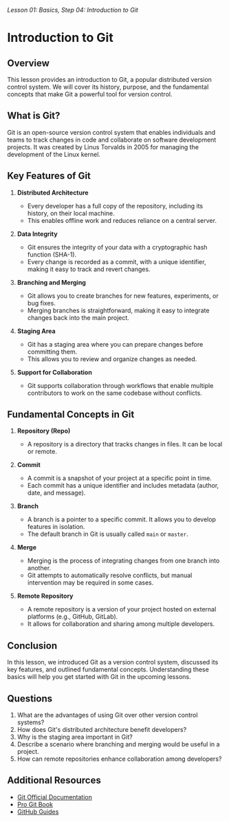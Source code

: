 *Lesson 01: Basics, Step 04: Introduction to Git*
# Introduction to Git

## Overview
This lesson provides an introduction to Git, a popular distributed version control system. We will cover its history, purpose, and the fundamental concepts that make Git a powerful tool for version control.

## What is Git?
Git is an open-source version control system that enables individuals and teams to track changes in code and collaborate on software development projects. It was created by Linus Torvalds in 2005 for managing the development of the Linux kernel.

## Key Features of Git

1. **Distributed Architecture**
   - Every developer has a full copy of the repository, including its history, on their local machine.
   - This enables offline work and reduces reliance on a central server.

2. **Data Integrity**
   - Git ensures the integrity of your data with a cryptographic hash function (SHA-1).
   - Every change is recorded as a commit, with a unique identifier, making it easy to track and revert changes.

3. **Branching and Merging**
   - Git allows you to create branches for new features, experiments, or bug fixes.
   - Merging branches is straightforward, making it easy to integrate changes back into the main project.

4. **Staging Area**
   - Git has a staging area where you can prepare changes before committing them.
   - This allows you to review and organize changes as needed.

5. **Support for Collaboration**
   - Git supports collaboration through workflows that enable multiple contributors to work on the same codebase without conflicts.

## Fundamental Concepts in Git

1. **Repository (Repo)**
   - A repository is a directory that tracks changes in files. It can be local or remote.

2. **Commit**
   - A commit is a snapshot of your project at a specific point in time.
   - Each commit has a unique identifier and includes metadata (author, date, and message).

3. **Branch**
   - A branch is a pointer to a specific commit. It allows you to develop features in isolation.
   - The default branch in Git is usually called `main` or `master`.

4. **Merge**
   - Merging is the process of integrating changes from one branch into another.
   - Git attempts to automatically resolve conflicts, but manual intervention may be required in some cases.

5. **Remote Repository**
   - A remote repository is a version of your project hosted on external platforms (e.g., GitHub, GitLab).
   - It allows for collaboration and sharing among multiple developers.

## Conclusion
In this lesson, we introduced Git as a version control system, discussed its key features, and outlined fundamental concepts. Understanding these basics will help you get started with Git in the upcoming lessons.

## Questions
1. What are the advantages of using Git over other version control systems?
2. How does Git's distributed architecture benefit developers?
3. Why is the staging area important in Git?
4. Describe a scenario where branching and merging would be useful in a project.
5. How can remote repositories enhance collaboration among developers?

## Additional Resources
- [Git Official Documentation](https://git-scm.com/doc)
- [Pro Git Book](https://git-scm.com/book/en/v2)
- [GitHub Guides](https://guides.github.com/)
